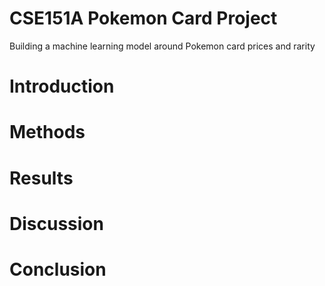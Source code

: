 # CSE151A Pokemon Card Project
Building a machine learning model around Pokemon card prices and rarity

# Introduction

# Methods

# Results

# Discussion

# Conclusion
